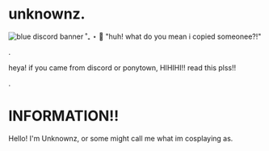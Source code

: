 # unknownz.
<img src="https://i.pinimg.com/originals/71/e0/ee/71e0eefd21a78b260924bfb6c055c2b2.jpg" alt="blue discord banner ˚₊ ⋆ 💙"/>
"huh! what do you mean i copied someonee?!"

.

heya! if you came from discord or ponytown, HIHIHI!! read this plss!!

.

# INFORMATION!!

Hello! I'm Unknownz, or some might call me what im cosplaying as.
